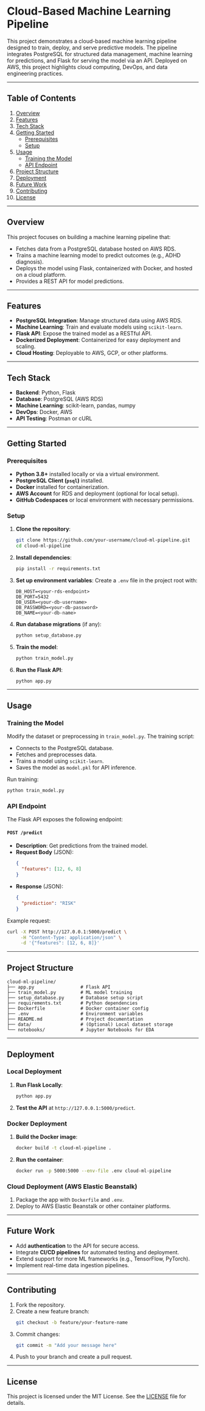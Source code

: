 # Cloud-Based Machine Learning Pipeline

This project demonstrates a cloud-based machine learning pipeline designed to train, deploy, and serve predictive models. The pipeline integrates PostgreSQL for structured data management, machine learning for predictions, and Flask for serving the model via an API. Deployed on AWS, this project highlights cloud computing, DevOps, and data engineering practices.

---

## Table of Contents

1. [Overview](#overview)  
2. [Features](#features)  
3. [Tech Stack](#tech-stack)  
4. [Getting Started](#getting-started)  
   - [Prerequisites](#prerequisites)  
   - [Setup](#setup)  
5. [Usage](#usage)  
   - [Training the Model](#training-the-model)  
   - [API Endpoint](#api-endpoint)  
6. [Project Structure](#project-structure)  
7. [Deployment](#deployment)  
8. [Future Work](#future-work)  
9. [Contributing](#contributing)  
10. [License](#license)

---

## Overview

This project focuses on building a machine learning pipeline that:
- Fetches data from a PostgreSQL database hosted on AWS RDS.
- Trains a machine learning model to predict outcomes (e.g., ADHD diagnosis).
- Deploys the model using Flask, containerized with Docker, and hosted on a cloud platform.
- Provides a REST API for model predictions.

---

## Features

- **PostgreSQL Integration**: Manage structured data using AWS RDS.  
- **Machine Learning**: Train and evaluate models using `scikit-learn`.  
- **Flask API**: Expose the trained model as a RESTful API.  
- **Dockerized Deployment**: Containerized for easy deployment and scaling.  
- **Cloud Hosting**: Deployable to AWS, GCP, or other platforms.  

---

## Tech Stack

- **Backend**: Python, Flask  
- **Database**: PostgreSQL (AWS RDS)  
- **Machine Learning**: scikit-learn, pandas, numpy  
- **DevOps**: Docker, AWS  
- **API Testing**: Postman or cURL  

---

## Getting Started

### Prerequisites

- **Python 3.8+** installed locally or via a virtual environment.  
- **PostgreSQL Client (`psql`)** installed.  
- **Docker** installed for containerization.  
- **AWS Account** for RDS and deployment (optional for local setup).  
- **GitHub Codespaces** or local environment with necessary permissions.  

### Setup

1. **Clone the repository**:
   ```bash
   git clone https://github.com/your-username/cloud-ml-pipeline.git
   cd cloud-ml-pipeline
   ```

2. **Install dependencies**:
   ```bash
   pip install -r requirements.txt
   ```

3. **Set up environment variables**:
   Create a `.env` file in the project root with:
   ```
   DB_HOST=<your-rds-endpoint>
   DB_PORT=5432
   DB_USER=<your-db-username>
   DB_PASSWORD=<your-db-password>
   DB_NAME=<your-db-name>
   ```

4. **Run database migrations** (if any):
   ```bash
   python setup_database.py
   ```

5. **Train the model**:
   ```bash
   python train_model.py
   ```

6. **Run the Flask API**:
   ```bash
   python app.py
   ```

---

## Usage

### Training the Model

Modify the dataset or preprocessing in `train_model.py`. The training script:
- Connects to the PostgreSQL database.
- Fetches and preprocesses data.
- Trains a model using `scikit-learn`.
- Saves the model as `model.pkl` for API inference.

Run training:
```bash
python train_model.py
```

### API Endpoint

The Flask API exposes the following endpoint:

#### **`POST /predict`**
- **Description**: Get predictions from the trained model.
- **Request Body** (JSON):
  ```json
  {
    "features": [12, 6, 8]
  }
  ```
- **Response** (JSON):
  ```json
  {
    "prediction": "RISK"
  }
  ```

Example request:
```bash
curl -X POST http://127.0.0.1:5000/predict \
     -H "Content-Type: application/json" \
     -d '{"features": [12, 6, 8]}'
```

---

## Project Structure

```plaintext
cloud-ml-pipeline/
├── app.py                 # Flask API
├── train_model.py         # ML model training
├── setup_database.py      # Database setup script
├── requirements.txt       # Python dependencies
├── Dockerfile             # Docker container config
├── .env                   # Environment variables
├── README.md              # Project documentation
├── data/                  # (Optional) Local dataset storage
└── notebooks/             # Jupyter Notebooks for EDA
```

---

## Deployment

### Local Deployment

1. **Run Flask Locally**:
   ```bash
   python app.py
   ```
2. **Test the API** at `http://127.0.0.1:5000/predict`.

### Docker Deployment

1. **Build the Docker image**:
   ```bash
   docker build -t cloud-ml-pipeline .
   ```
2. **Run the container**:
   ```bash
   docker run -p 5000:5000 --env-file .env cloud-ml-pipeline
   ```

### Cloud Deployment (AWS Elastic Beanstalk)

1. Package the app with `Dockerfile` and `.env`.
2. Deploy to AWS Elastic Beanstalk or other container platforms.

---

## Future Work

- Add **authentication** to the API for secure access.
- Integrate **CI/CD pipelines** for automated testing and deployment.
- Extend support for more ML frameworks (e.g., TensorFlow, PyTorch).
- Implement real-time data ingestion pipelines.

---

## Contributing

1. Fork the repository.  
2. Create a new feature branch:  
   ```bash
   git checkout -b feature/your-feature-name
   ```
3. Commit changes:  
   ```bash
   git commit -m "Add your message here"
   ```
4. Push to your branch and create a pull request.

---

## License

This project is licensed under the MIT License. See the [LICENSE](LICENSE) file for details.
